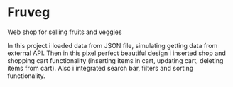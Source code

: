 # Fruveg
Web shop for selling fruits and veggies

In this project i loaded data from JSON file, simulating getting data from external API. Then in this pixel perfect beautiful design i inserted shop and
shopping cart functionality (inserting items in cart, updating cart, deleting items from cart). Also i integrated search bar, filters and sorting functionality.
